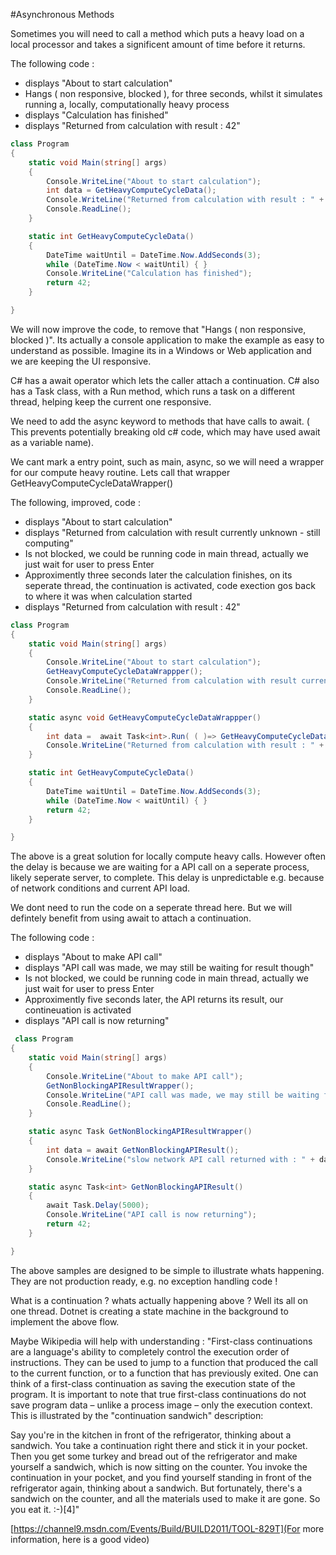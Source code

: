 #Asynchronous Methods

Sometimes you will need to call a method which puts a heavy load on a local processor and takes a significent amount of time before it returns.


The following code :
* displays "About to start calculation"
* Hangs ( non responsive, blocked ), for three seconds, whilst it simulates running a, locally, computationally heavy process
* displays "Calculation has finished"
* displays "Returned from calculation with result : 42"
```c#
class Program
{
    static void Main(string[] args)
    {
        Console.WriteLine("About to start calculation");
        int data = GetHeavyComputeCycleData();
        Console.WriteLine("Returned from calculation with result : " + data.ToString());
        Console.ReadLine();
    }

    static int GetHeavyComputeCycleData()
    {
        DateTime waitUntil = DateTime.Now.AddSeconds(3);
        while (DateTime.Now < waitUntil) { }
        Console.WriteLine("Calculation has finished");
        return 42;
    }

}
```

We will now improve the code, to remove that "Hangs ( non responsive, blocked )".
Its actually a console application to make the example as easy to understand as possible.
Imagine its in a Windows or Web application and we are keeping the UI responsive.

C# has a await operator which lets the caller attach a continuation.
C# also has a Task class, with a Run method, which runs a task on a different thread, helping keep the current one responsive.

We need to add the async keyword to methods that have calls to await. 
( This prevents potentially breaking old c# code, which may have used await as a variable name).

We cant mark a entry point, such as main, async, so we will need a wrapper for our compute heavy routine.
Lets call that wrapper GetHeavyComputeCycleDataWrapper()

The following, improved, code :
* displays "About to start calculation"
* displays "Returned from calculation with result currently unknown - still computing"
* Is not blocked, we could be running code in main thread, actually we just wait for user to press Enter
* Approximently three seconds later the calculation finishes, on its seperate thread, the continuation is activated, code exection gos back to where it was when calculation started
* displays "Returned from calculation with result : 42"
```c#
class Program
{
    static void Main(string[] args)
    {
        Console.WriteLine("About to start calculation");
        GetHeavyComputeCycleDataWrappper();
        Console.WriteLine("Returned from calculation with result currently unknown - still computing");
        Console.ReadLine();
    }

    static async void GetHeavyComputeCycleDataWrappper()
    {
        int data =  await Task<int>.Run( ( )=> GetHeavyComputeCycleData());
        Console.WriteLine("Returned from calculation with result : " + data.ToString());
    }

    static int GetHeavyComputeCycleData()
    {
        DateTime waitUntil = DateTime.Now.AddSeconds(3);
        while (DateTime.Now < waitUntil) { }
        return 42;
    }

}
```

The above is a great solution for locally compute heavy calls.
However often the delay is because we are waiting for a API call on a seperate process, likely seperate server, to complete.
This delay is unpredictable e.g. because of network conditions and current API load.

We dont need to run the code on a seperate thread here.
But we will defintely benefit from using await to attach a continuation.

The following code :
* displays "About to make API call"
* displays "API call was made, we may still be waiting for result though"
* Is not blocked, we could be running code in main thread, actually we just wait for user to press Enter
* Approximently five seconds later, the API returns its result, our contineuation is activated
* displays "API call is now returning"
```c#
 class Program
{
    static void Main(string[] args)
    {
        Console.WriteLine("About to make API call");
        GetNonBlockingAPIResultWrapper();
        Console.WriteLine("API call was made, we may still be waiting for result though");
        Console.ReadLine();
    }

    static async Task GetNonBlockingAPIResultWrapper()
    {
        int data = await GetNonBlockingAPIResult();
        Console.WriteLine("slow network API call returned with : " + data.ToString());
    }

    static async Task<int> GetNonBlockingAPIResult()
    {
        await Task.Delay(5000);
        Console.WriteLine("API call is now returning");
        return 42;
    }

}
```

The above samples are designed to be simple to illustrate whats happening.
They are not production ready, e.g. no exception handling code !

What is a continuation ? whats actually happening above ?
Well its all on one thread.
Dotnet is creating a state machine in the background to implement the above flow.

Maybe Wikipedia will help with understanding : 
"First-class continuations are a language's ability to completely control the execution order of instructions. They can be used to jump to a function that produced the call to the current function, or to a function that has previously exited. One can think of a first-class continuation as saving the execution state of the program. It is important to note that true first-class continuations do not save program data – unlike a process image – only the execution context. This is illustrated by the "continuation sandwich" description:

Say you're in the kitchen in front of the refrigerator, thinking about a sandwich. You take a continuation right there and stick it in your pocket. Then you get some turkey and bread out of the refrigerator and make yourself a sandwich, which is now sitting on the counter. You invoke the continuation in your pocket, and you find yourself standing in front of the refrigerator again, thinking about a sandwich. But fortunately, there's a sandwich on the counter, and all the materials used to make it are gone. So you eat it. :-)[4]"

 [https://channel9.msdn.com/Events/Build/BUILD2011/TOOL-829T](For more information, here is a good video)